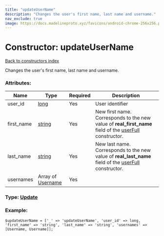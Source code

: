 ```yaml
---
title: "updateUserName"
description: "Changes the user's first name, last name and username."
nav_exclude: true
image: https://docs.madelineproto.xyz/favicons/android-chrome-256x256.png
---
```

# Constructor: updateUserName  
[Back to constructors index](/API_docs/constructors/index.html)



Changes the user's first name, last name and username.

### Attributes:

| Name     |    Type       | Required | Description |
|----------|---------------|----------|-------------|
|user\_id|[long](/API_docs/types/long.html) | Yes|User identifier|
|first\_name|[string](/API_docs/types/string.html) | Yes|New first name. Corresponds to the new value of **real\_first\_name** field of the [userFull](../constructors/userFull.html) constructor.|
|last\_name|[string](/API_docs/types/string.html) | Yes|New last name. Corresponds to the new value of **real\_last\_name** field of the [userFull](../constructors/userFull.html) constructor.|
|usernames|Array of [Username](/API_docs/types/Username.html) | Yes|



### Type: [Update](/API_docs/types/Update.html)


### Example:

```
$updateUserName = ['_' => 'updateUserName', 'user_id' => long, 'first_name' => 'string', 'last_name' => 'string', 'usernames' => [Username, Username]];
```  
